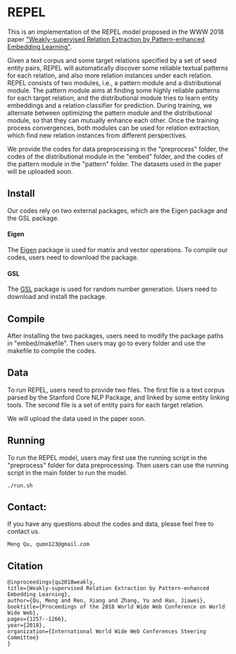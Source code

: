 # REPEL
This is an implementation of the REPEL model proposed in the WWW 2018 paper ["Weakly-supervised Relation Extraction by Pattern-enhanced Embedding Learning"](https://arxiv.org/abs/1711.03226).

Given a text corpus and some target relations specified by a set of seed entity pairs, REPEL will automatically discover some reliable textual patterns for each relation, and also more relation instances under each relation. REPEL consists of two modules, i.e., a pattern module and a distributional module. The pattern module aims at finding some highly reliable patterns for each target relation, and the distributional module tries to learn entity embeddings and a relation classifier for prediction. During training, we alternate between optimizing the pattern module and the distributional module, so that they can mutually enhance each other. Once the training process convergences, both modules can be used for relation extraction, which find new relation instances from different perspectives.

We provide the codes for data preprocessing in the "preprocess" folder, the codes of the distributional module in the "embed" folder, and the codes of the pattern module in the "pattern" folder. The datasets used in the paper will be uploaded soon.

## Install
Our codes rely on two external packages, which are the Eigen package and the GSL package.

#### Eigen
The [Eigen](http://eigen.tuxfamily.org/index.php?title=Main_Page) package is used for matrix and vector operations. To compile our codes, users need to download the package.

#### GSL
The [GSL](https://www.gnu.org/software/gsl/) package is used for random number generation. Users need to download and install the package.

## Compile
After installing the two packages, users need to modify the package paths in "embed/makefile". Then users may go to every folder and use the makefile to compile the codes.

## Data
To run REPEL, users need to provide two files. The first file is a text corpus parsed by the Stanford Core NLP Package, and linked by some entity linking tools. The second file is a set of entity pairs for each target relation.

We will upload the data used in the paper soon.

## Running
To run the REPEL model, users may first use the running script in the "preprocess" folder for data preprocessing. Then users can use the running script in the main folder to run the model.
```
./run.sh
```

## Contact: 
If you have any questions about the codes and data, please feel free to contact us.
```
Meng Qu, qumn123@gmail.com
```

## Citation
```
@inproceedings{qu2018weakly,
title={Weakly-supervised Relation Extraction by Pattern-enhanced Embedding Learning},
author={Qu, Meng and Ren, Xiang and Zhang, Yu and Han, Jiawei},
booktitle={Proceedings of the 2018 World Wide Web Conference on World Wide Web},
pages={1257--1266},
year={2018},
organization={International World Wide Web Conferences Steering Committee}
}
```
